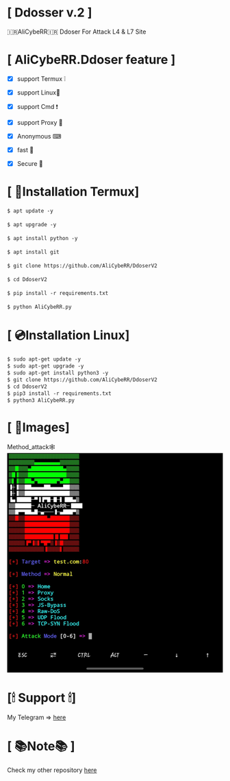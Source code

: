 #  [ Ddosser v.2 ]

🇮🇷AliCybeRR🇮🇷 Ddoser For Attack L4 & L7 Site 

# [ AliCybeRR.Ddoser feature ]
- [x] support Termux ❕
- [x] support Linux🐧
- [x] support Cmd ❗
- [x] support Proxy 🌵
- [x] Anonymous  ⌨
- [x] fast 🚀
- [x] Secure  🔐


# [ 📀Installation Termux]
```
$ apt update -y

$ apt upgrade -y

$ apt install python -y

$ apt install git

$ git clone https://github.com/AliCybeRR/DdoserV2

$ cd DdoserV2

$ pip install -r requirements.txt

$ python AliCybeRR.py 
```

# [ 💿Installation Linux]
```
$ sudo apt-get update -y
$ sudo apt-get upgrade -y
$ sudo apt-get install python3 -y
$ git clone https://github.com/AliCybeRR/DdoserV2
$ cd DdoserV2
$ pip3 install -r requirements.txt
$ python3 AliCybeRR.py
```
# [ 📸Images]
Method_attack🕸 <br>
<img src="attack.png" /><br>
# [🕯 Support 🕯]

My Telegram => <a href="https://T.me/AliCybeRR_KabiRR">here</a>

# [ 📚Note📚 ]
Check my other repository <a href="https://github.com/AliCybeRR?tab=repositories">here</a>
